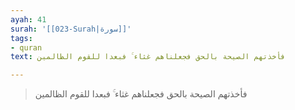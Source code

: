 ```yaml
---
ayah: 41
surah: '[[023-Surah|سورة]]'
tags:
- quran
text: فأخذتهم الصيحة بالحق فجعلناهم غثاء ۚ فبعدا للقوم الظالمين

---
```

> فأخذتهم الصيحة بالحق فجعلناهم غثاء ۚ فبعدا للقوم الظالمين
